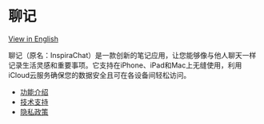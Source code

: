 # 聊记

[View in English](https://inspirachat.github.io/README)

聊记（原名：InspiraChat）是一款创新的笔记应用，让您能够像与他人聊天一样记录生活灵感和重要事项。它支持在iPhone、iPad和Mac上无缝使用，利用iCloud云服务确保您的数据安全且可在各设备间轻松访问。

* [功能介绍](https://inspirachat.github.io/cn/feature)
* [技术支持](https://inspirachat.github.io/cn/support)
* [隐私政策](https://inspirachat.github.io/cn/privacy-policy)
